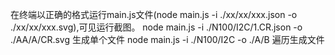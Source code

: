 在终端以正确的格式运行main.js文件(node main.js -i ./xx/xx/xxx.json -o ./xx/xx/xxx.svg),可见运行截图。
node main.js -i ./N100/I2C/1.CR.json  -o ./AA/A/CR.svg 生成单个文件
node main.js -i ./N100/I2C  -o ./A/B 遍历生成文件
